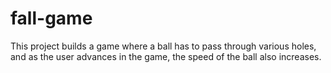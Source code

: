 # fall-game
This project builds a game where a ball has to pass through various holes, and as the user advances in the game, the speed of the ball also increases.
